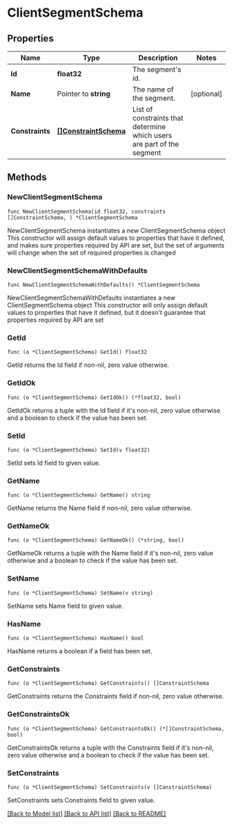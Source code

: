 # ClientSegmentSchema

## Properties

Name | Type | Description | Notes
------------ | ------------- | ------------- | -------------
**Id** | **float32** | The segment&#39;s id. | 
**Name** | Pointer to **string** | The name of the segment. | [optional] 
**Constraints** | [**[]ConstraintSchema**](ConstraintSchema.md) | List of constraints that determine which users are part of the segment | 

## Methods

### NewClientSegmentSchema

`func NewClientSegmentSchema(id float32, constraints []ConstraintSchema, ) *ClientSegmentSchema`

NewClientSegmentSchema instantiates a new ClientSegmentSchema object
This constructor will assign default values to properties that have it defined,
and makes sure properties required by API are set, but the set of arguments
will change when the set of required properties is changed

### NewClientSegmentSchemaWithDefaults

`func NewClientSegmentSchemaWithDefaults() *ClientSegmentSchema`

NewClientSegmentSchemaWithDefaults instantiates a new ClientSegmentSchema object
This constructor will only assign default values to properties that have it defined,
but it doesn't guarantee that properties required by API are set

### GetId

`func (o *ClientSegmentSchema) GetId() float32`

GetId returns the Id field if non-nil, zero value otherwise.

### GetIdOk

`func (o *ClientSegmentSchema) GetIdOk() (*float32, bool)`

GetIdOk returns a tuple with the Id field if it's non-nil, zero value otherwise
and a boolean to check if the value has been set.

### SetId

`func (o *ClientSegmentSchema) SetId(v float32)`

SetId sets Id field to given value.


### GetName

`func (o *ClientSegmentSchema) GetName() string`

GetName returns the Name field if non-nil, zero value otherwise.

### GetNameOk

`func (o *ClientSegmentSchema) GetNameOk() (*string, bool)`

GetNameOk returns a tuple with the Name field if it's non-nil, zero value otherwise
and a boolean to check if the value has been set.

### SetName

`func (o *ClientSegmentSchema) SetName(v string)`

SetName sets Name field to given value.

### HasName

`func (o *ClientSegmentSchema) HasName() bool`

HasName returns a boolean if a field has been set.

### GetConstraints

`func (o *ClientSegmentSchema) GetConstraints() []ConstraintSchema`

GetConstraints returns the Constraints field if non-nil, zero value otherwise.

### GetConstraintsOk

`func (o *ClientSegmentSchema) GetConstraintsOk() (*[]ConstraintSchema, bool)`

GetConstraintsOk returns a tuple with the Constraints field if it's non-nil, zero value otherwise
and a boolean to check if the value has been set.

### SetConstraints

`func (o *ClientSegmentSchema) SetConstraints(v []ConstraintSchema)`

SetConstraints sets Constraints field to given value.



[[Back to Model list]](../README.md#documentation-for-models) [[Back to API list]](../README.md#documentation-for-api-endpoints) [[Back to README]](../README.md)


